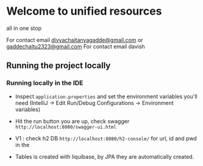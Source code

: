 # Welcome to unified resources
all in one stop

For contact email divyachaitanyagadde@gmail.com or gaddechaitu2323@gmail.com
For contact email davish 
## Running the project locally
### Running locally in the IDE
- Inspect `application.properties` 
and set the environment variables you'll need 
(IntelliJ -> Edit Run/Debug Configurations -> Environment variables)
- Hit the run button you are up, check swagger
`http://localhost:8080/swagger-ui.html` 

- V1 : check h2 DB
`http://localhost:8080/h2-console/` for url, id and pwd in the 
- Tables is created with liquibase, by JPA they are automatically created.



